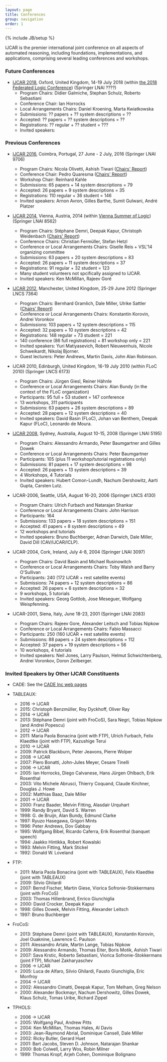 ```yaml
---
layout: page
title: Conferences
group: navigation
order: 1
---
```

{% include JB/setup %}

IJCAR is the premier international joint conference on all aspects of automated reasoning, including foundations, implementations, and applications, comprising several leading conferences and workshops.

### Future Conferences

 - [IJCAR 2018](http://ijcar2018.org/), Oxford, United Kingdom, 14-19 July 2018 (within [the 2018 Federated Logic Conference](http://www.floc2018.org/)) (Springer LNAI ????)
	- Program Chairs: Didier Galmiche, Stephan Schulz, Roberto Sebastiani
	- Conference Chair: Ian Horrocks
	- Local Arrangements Chairs: Daniel Kroening, Marta Kwiatkowska
	- Submissions: ?? papers + ?? system descriptions = ??
	- Accepted: ?? papers + ?? system descriptions = ??
	- Registrations: ?? regular + ?? student = ???
	- Invited speakers:

### Previous Conferences

 - [IJCAR 2016](http://www.uc.pt/en/congressos/ijcar2016), Coimbra, Portugal, 27 June - 2 July, 2016 (Springer LNAI 9706)
	- Program Chairs: Nicola Olivetti, Ashish Tiwari ([Chairs' Report](Reports/IJCAR-8_ProgramChairs.pdf))
	- Conference Chair: Pedro Quaresma ([Chairs' Report](Reports/IJCAR-8_ConferenceChair.pdf))
	- Workshop Chair: Reinhard Kahle
	- Submissions: 65 papers + 14 system descriptions = 79
	- Accepted: 26 papers + 9 system descriptions = 35
	- Registrations: 110 regular + 36 student = 146
	- Invited speakers: Arnon Avron, Gilles Barthe, Sumit Gulwani, André Platzer

 - [IJCAR 2014](http://cs.nyu.edu/ijcar2014/), Vienna, Austria, 2014 (within [Vienna Summer of Logic](http://vsl2014.at/)) (Springer LNAI 8562)
	- Program Chairs: Stéphane Demri, Deepak Kapur, Christoph Weidenbach ([Chairs' Report](Reports/IJCAR-7_ProgramChairs.pdf))
	- Conference Chairs: Christian Fermüller, Stefan Hetzl
	- Conference or Local Arrangements Chairs: Giselle Reis + VSL'14 organizing committee
	- Submissions: 63 papers + 20 system descriptions = 83
	- Accepted: 26 papers + 11 system descriptions = 37
	- Registrations: 91 regular + 32 student = 123
	- Many student volunteers not spcifically assigned to IJCAR.
	- Invited speakers: Ken McMillan, Rajeev Goré

 - [IJCAR 2012](http://ijcar.cs.manchester.ac.uk/), Manchester, United Kingdom, 25-29 June 2012 (Springer LNCS 7364)
	- Program Chairs: Bernhard Gramlich, Dale Miller, Ulrike Sattler ([Chairs' Report](Reports/IJCAR-6_ProgramChairs.pdf))
	- Conference or Local Arrangements Chairs: Konstantin Korovin, Andrei Voronkov
	- Submissions: 103 papers + 12 system descriptions = 115
	- Accepted: 32 papers + 10 system descriptions = 42
	- Registrations: 148 regular + 73 student = 221
	- 140 conference (86 full registrations) + 81 workshop only = 221
	- Invited speakers: Yuri Matiyasevich, Robert Nieuwenhuis, Nicole Schweikardt, Nikolaj Bjorner.
	- Guest lecturers: Peter Andrews, Martin Davis, John Alan Robinson.

 - IJCAR 2010, Edinburgh, United Kingdom, 16-19 July 2010 (within FLoC 2010) (Springer LNCS 6173)
	- Program Chairs: Jürgen Giesl, Reiner Hähnle
	- Conference or Local Arrangements Chairs: Alan Bundy (in the context of the FLoC organization)
	- Participants: 95 full + 53 student = 147 conference
	- 13 workshops, 311 participants
	- Submissions: 63 papers + 26 system descriptions = 89
	- Accepted: 28 papers + 12 system descriptions = 40
	- Invited speakers: David Basin (FLoC), Johan van Benthem, Deepak Kapur (FLoC), Leonardo de Moura.

 - [IJCAR 2008](http://www.cs.miami.edu/home/geoff/Conferences/IJCAR//2008), Sydney, Australia, August 10-15, 2008 (Springer LNAI 5195)
	- Program Chairs: Alessandro Armando, Peter Baumgartner and Gilles Dowek
	- Conference or Local Arrangements Chairs: Peter Baumgartner
	- Participants: 105 (plus 11 workshop/tutorial registrations only)
	- Submissions: 81 papers + 17 system descriptions = 98
	- Accepted: 26 papers + 13 system descriptions = 39
	- 4 Workshops, 4 Tutorials
	- Invited speakers: Hubert Comon-Lundh, Nachum Dershowitz, Aarti Gupta, Carsten Lutz.

 - IJCAR-2006, Seattle, USA, August 16-20, 2006 (Springer LNCS 4130)
	- Program Chairs: Ulrich Furbach and Natarajan Shankar
	- Conference or Local Arrangements Chairs: John Harrison
	- Participants: 164
	- Submissions: 133 papers + 18 system descriptions = 151
	- Accepted: 41 papers + 8 system descriptions = 49
	- 12 workshops and tutorials
	- Invited speakers: Bruno Buchberger, Adnan Darwich, Dale Miller, David Dill (CAV/IJCAR/ICLP).

 - IJCAR-2004, Cork, Ireland, July 4-8, 2004 (Springer LNAI 3097)
	- Program Chairs: David Basin and Michael Rusinowitch
	- Conference or Local Arrangements Chairs: Toby Walsh and Barry O'Sullivan
	- Participants: 240 (172 IJCAR + rest satellite events)
	- Submissions: 74 papers + 12 system descriptions = 86
	- Accepted: 26 papers + 6 system descriptions = 32
	- 9 workshops, 5 tutorials
	- Invited speakers: Georg Gottlob, Jose Meseguer, Wolfgang Weispfenning.

 - IJCAR-2001, Siena, Italy, June 18-23, 2001 (Springer LNAI 2083)
	- Program Chairs: Rajeev Gore, Alexander Leitsch and Tobias Nipkow
	- Conference or Local Arrangements Chairs: Fabio Massacci
	- Participants: 250 (160 IJCAR + rest satellite events)
	- Submissions: 88 papers + 24 system descriptions = 112
	- Accepted: 37 papers + 19 system descriptions = 56
	- 10 workshops, 4 tutorials
	- Invited speakers: Neil Jones, Larry Paulson, Helmut Schwichtenberg, Andrei Voronkov, Doron Zeilberger.

### Invited Speakers by Other IJCAR Constituents

 - CADE: See the [CADE Inc web pages](http://cadeinc.org/)

 - TABLEAUX:
   - 2016 -> IJCAR
   - 2015: Christoph Benzmüller, Roy Dyckhoff, Oliver Ray
   - 2014 -> IJCAR
   - 2013: Stéphane Demri (joint with FroCoS), Sara Negri, Tobias Nipkow (and Andrei Popescu)
   - 2012 -> IJCAR
   - 2011: Maria Paola Bonacina (joint with FTP), Ulrich Furbach, Felix Klaedtke (joint with FTP), Kazushige Terui
   - 2010 -> IJCAR
   - 2009: Patrick Blackburn, Peter Jeavons, Pierre Wolper
   - 2008 -> IJCAR
   - 2007: Piero Bonatti, John-Jules Meyer, Cesare Tinelli
   - 2006 -> IJCAR
   - 2005: Ian Horrocks, Diego Calvanese, Hans Jürgen Ohlbach, Erik Rosenthal
   - 2003: Vito Michele Abrusci, Thierry Coquand, Claude Kirchner, Douglas J. Howe
   - 2002: Matthias Baaz, Dale Miller
   - 2001 -> IJCAR
   - 2000: Franz Baader, Melvin Fitting, Alasdair Urquhart
   - 1999: Randy Bryant, David S. Warren
   - 1998: G. de Bruijn, Alan Bundy, Edmund Clarke 
   - 1997: Ryuzo Hasegawa, Grigori Mints
   - 1996: Peter Andrews, Dov Gabbay
   - 1995: Wolfgang Bibel, Ricardo Caferra, Erik Rosenthal (banquet speech)
   - 1994: Jaakko Hintikka, Robert Kowalski
   - 1993: Melvin Fitting, Mark Stickel
   - 1992: Donald W. Loveland

 - FTP:
	- 2011: Maria Paola Bonacina (joint with TABLEAUX), Felix Klaedtke (joint with TABLEAUX)
	- 2009: Silvio Ghilardi
	- 2007: Bernd Fischer, Martin Giese, Viorica Sofronie-Stokkermans (joint with FroCoS)
	- 2003: Thomas Hillenbrand, Enrico Giunchiglia
	- 2000: David Crocker, Deepak Kapur
	- 1998: Gilles Dowek, Melvin Fitting, Alexander Leitsch
	- 1997: Bruno Buchberger

 - FroCoS:
	- 2013: Stéphane Demri (joint with TABLEAUX), Konstantin Korovin, Joel Ouaknine, Lawrence C. Paulson
	- 2011: Alessandro Artale, Martin Lange, Tobias Nipkow
	- 2009: Alessandro Armando, Thomas Eiter, Boris Motik, Ashish Tiwari
	- 2007: Sava Krstic, Roberto Sebastiani, Viorica Sofronie-Stokkermans (joint FTP), Michael Zakharyaschev
	- 2006 -> IJCAR
	- 2005: Luca de Alfaro, Silvio Ghilardi, Fausto Giunchiglia, Eric Monfroy
	- 2004 -> IJCAR
	- 2002: Alessandro Cimatti, Deepak Kapur, Tom Melham, Greg Nelson
	- 2000: Alexander Bockmayr, Nachum Dershowitz, Gilles Dowek, Klaus Schulz, Tomas Uribe, Richard Zippel

 - TPHOLS:
	- 2006 -> IJCAR
	- 2005: Wolfgang Paul, Andrew Pitts
	- 2004: Ken McMillan, Thomas Hales, Al Davis
	- 2003: Jean-Raymond Abrial, Dominique Cansell, Dale Miller
	- 2002: Ricky Butler, Gerard Huet
	- 2001: Bart Jacobs, Steven D. Johnson, Natarajan Shankar
	- 2000: Bob Colwell, Larry Wos, Robin Milner
	- 1999: Thomas Kropf, Arjeh Cohen, Dominique Bolignano
